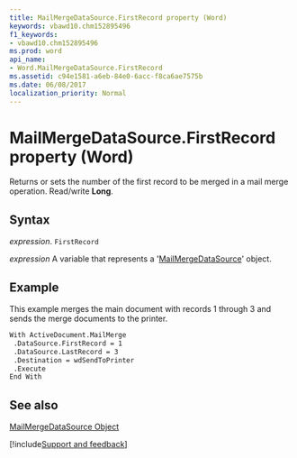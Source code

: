 ```yaml
---
title: MailMergeDataSource.FirstRecord property (Word)
keywords: vbawd10.chm152895496
f1_keywords:
- vbawd10.chm152895496
ms.prod: word
api_name:
- Word.MailMergeDataSource.FirstRecord
ms.assetid: c94e1581-a6eb-84e0-6acc-f8ca6ae7575b
ms.date: 06/08/2017
localization_priority: Normal
---
```



# MailMergeDataSource.FirstRecord property (Word)

Returns or sets the number of the first record to be merged in a mail merge operation. Read/write  **Long**.


## Syntax

_expression_. `FirstRecord`

_expression_ A variable that represents a '[MailMergeDataSource](Word.MailMergeDataSource.md)' object.


## Example

This example merges the main document with records 1 through 3 and sends the merge documents to the printer.


```vb
With ActiveDocument.MailMerge 
 .DataSource.FirstRecord = 1 
 .DataSource.LastRecord = 3 
 .Destination = wdSendToPrinter 
 .Execute 
End With
```


## See also


[MailMergeDataSource Object](Word.MailMergeDataSource.md)

[!include[Support and feedback](~/includes/feedback-boilerplate.md)]